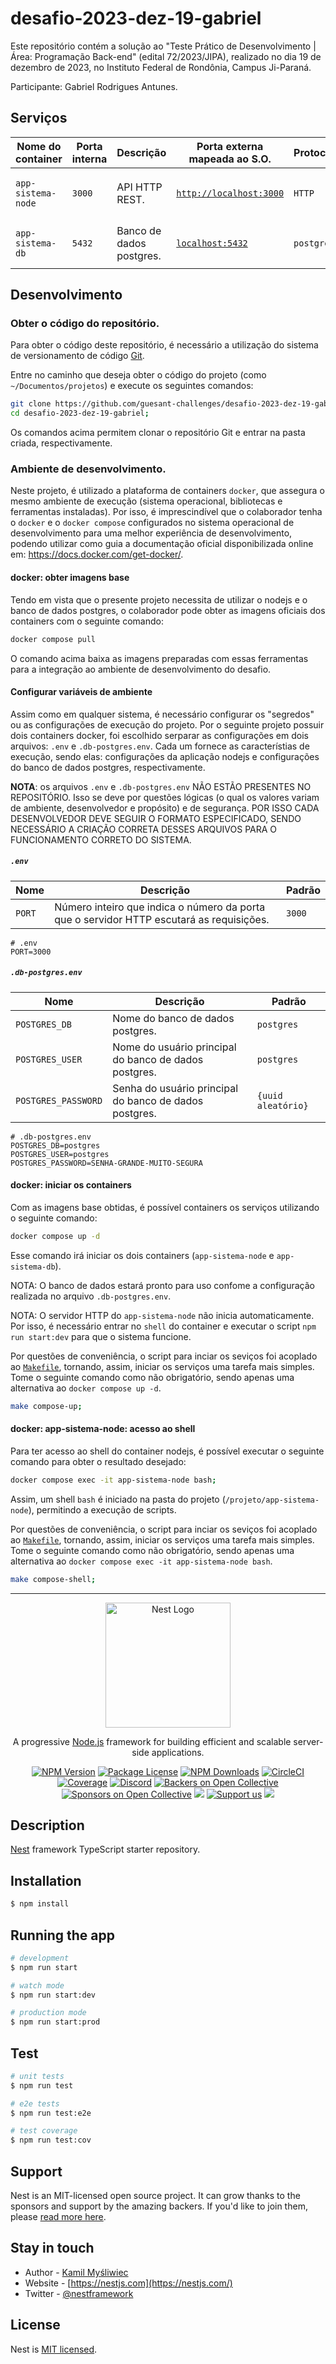 # desafio-2023-dez-19-gabriel

Este repositório contém a solução ao "Teste Prático de Desenvolvimento | Área: Programação Back-end" (edital 72/2023/JIPA), realizado no dia 19 de dezembro de 2023, no Instituto Federal de Rondônia, Campus Ji-Paraná.

Participante: Gabriel Rodrigues Antunes.

## Serviços

| Nome do container  | Porta interna | Descrição                | Porta externa mapeada ao S.O.                    | Protocolo  | Plataforma base                             |
|--------------------|---------------|--------------------------|--------------------------------------------------|------------|---------------------------------------------|
| `app-sistema-node` | `3000`        | API HTTP REST.           | [`http://localhost:3000`](http://localhost:3000) | `HTTP`     | `node:20` (baseado no debian); `nestjs@10`; |
| `app-sistema-db`   | `5432`        | Banco de dados postgres. | [`localhost:5432`](localhost:5432)               | `postgres` | `postgres:16-alpine` (baseado no alpine);   |

## Desenvolvimento

### Obter o código do repositório.

Para obter o código deste repositório, é necessário a utilização do sistema de versionamento de código [Git](https://git-scm.com/).

Entre no caminho que deseja obter o código do projeto (como `~/Documentos/projetos`) e execute os seguintes comandos:

```bash
git clone https://github.com/guesant-challenges/desafio-2023-dez-19-gabriel.git;
cd desafio-2023-dez-19-gabriel;
```

Os comandos acima permitem clonar o repositório Git e entrar na pasta criada, respectivamente.

### Ambiente de desenvolvimento.

Neste projeto, é utilizado a plataforma de containers `docker`, que assegura o mesmo ambiente de execução (sistema operacional, bibliotecas e ferramentas instaladas). Por isso, é imprescindível que o colaborador tenha o `docker` e o `docker compose` configurados no sistema operacional de desenvolvimento para uma melhor experiência de desenvolvimento, podendo utilizar como guia a documentação oficial disponibilizada online em: <https://docs.docker.com/get-docker/>.

#### docker: obter imagens base

Tendo em vista que o presente projeto necessita de utilizar o nodejs e o banco de dados postgres, o colaborador pode obter as imagens oficiais dos containers com o seguinte comando:

```bash
docker compose pull
```

O comando acima baixa as imagens preparadas com essas ferramentas para a integração ao ambiente de desenvolvimento do desafio.

#### Configurar variáveis de ambiente

Assim como em qualquer sistema, é necessário configurar os "segredos" ou as configurações de execução do projeto. Por o seguinte projeto possuir dois containers docker, foi escolhido serparar as configurações em dois arquivos: `.env` e `.db-postgres.env`. Cada um fornece as característias de execução, sendo elas: configurações da aplicação nodejs e configurações do banco de dados postgres, respectivamente.

**NOTA**: os arquivos `.env` e `.db-postgres.env` NÃO ESTÃO PRESENTES NO REPOSITÓRIO. Isso se deve por questões lógicas (o qual os valores variam de ambiente, desenvolvedor e propósito) e de segurança. POR ISSO CADA DESENVOLVEDOR DEVE SEGUIR O FORMATO ESPECIFICADO, SENDO NECESSÁRIO A CRIAÇÃO CORRETA DESSES ARQUIVOS PARA O FUNCIONAMENTO CORRETO DO SISTEMA.

##### `.env`

| Nome   | Descrição                                                                                | Padrão |
| ------ | ---------------------------------------------------------------------------------------- | ------ |
| `PORT` | Número inteiro que indica o número da porta que o servidor HTTP escutará as requisições. | `3000` |

```env
# .env
PORT=3000
```

##### `.db-postgres.env`

| Nome                | Descrição                                              | Padrão             |
| ------------------- | ------------------------------------------------------ | ------------------ |
| `POSTGRES_DB`       | Nome do banco de dados postgres.                       | `postgres`         |
| `POSTGRES_USER`     | Nome do usuário principal do banco de dados postgres.  | `postgres`         |
| `POSTGRES_PASSWORD` | Senha do usuário principal do banco de dados postgres. | `{uuid aleatório}` |

```env
# .db-postgres.env
POSTGRES_DB=postgres
POSTGRES_USER=postgres
POSTGRES_PASSWORD=SENHA-GRANDE-MUITO-SEGURA
```

#### docker: iniciar os containers

Com as imagens base obtidas, é possível containers os serviços utilizando o seguinte comando:

```bash
docker compose up -d
```

Esse comando irá iniciar os dois containers (`app-sistema-node` e `app-sistema-db`).

NOTA: O banco de dados estará pronto para uso confome a configuração realizada no arquivo `.db-postgres.env`.

NOTA: O servidor HTTP do `app-sistema-node` não inicia automaticamente. Por isso, é necessário entrar no `shell` do container e executar o script `npm run start:dev` para que o sistema funcione.

Por questões de conveniência, o script para inciar os seviços foi acoplado ao [`Makefile`](./Makefile), tornando, assim, iniciar os serviços uma tarefa mais simples. Tome o seguinte comando como não obrigatório, sendo apenas uma alternativa ao `docker compose up -d`.

```bash
make compose-up;
```

#### docker: app-sistema-node: acesso ao shell

Para ter acesso ao shell do container nodejs, é possível executar o seguinte comando para obter o resultado desejado:

```bash
docker compose exec -it app-sistema-node bash;
```

Assim, um shell `bash` é iniciado na pasta do projeto (`/projeto/app-sistema-node`), permitindo a execução de scripts.

Por questões de conveniência, o script para inciar os seviços foi acoplado ao [`Makefile`](./Makefile), tornando, assim, iniciar os serviços uma tarefa mais simples. Tome o seguinte comando como não obrigatório, sendo apenas uma alternativa ao `docker compose exec -it app-sistema-node bash`.

```bash
make compose-shell;
```

---

<p align="center">
  <a href="http://nestjs.com/" target="blank"><img src="https://nestjs.com/img/logo-small.svg" width="200" alt="Nest Logo" /></a>
</p>

[circleci-image]: https://img.shields.io/circleci/build/github/nestjs/nest/master?token=abc123def456
[circleci-url]: https://circleci.com/gh/nestjs/nest

  <p align="center">A progressive <a href="http://nodejs.org" target="_blank">Node.js</a> framework for building efficient and scalable server-side applications.</p>
    <p align="center">
<a href="https://www.npmjs.com/~nestjscore" target="_blank"><img src="https://img.shields.io/npm/v/@nestjs/core.svg" alt="NPM Version" /></a>
<a href="https://www.npmjs.com/~nestjscore" target="_blank"><img src="https://img.shields.io/npm/l/@nestjs/core.svg" alt="Package License" /></a>
<a href="https://www.npmjs.com/~nestjscore" target="_blank"><img src="https://img.shields.io/npm/dm/@nestjs/common.svg" alt="NPM Downloads" /></a>
<a href="https://circleci.com/gh/nestjs/nest" target="_blank"><img src="https://img.shields.io/circleci/build/github/nestjs/nest/master" alt="CircleCI" /></a>
<a href="https://coveralls.io/github/nestjs/nest?branch=master" target="_blank"><img src="https://coveralls.io/repos/github/nestjs/nest/badge.svg?branch=master#9" alt="Coverage" /></a>
<a href="https://discord.gg/G7Qnnhy" target="_blank"><img src="https://img.shields.io/badge/discord-online-brightgreen.svg" alt="Discord"/></a>
<a href="https://opencollective.com/nest#backer" target="_blank"><img src="https://opencollective.com/nest/backers/badge.svg" alt="Backers on Open Collective" /></a>
<a href="https://opencollective.com/nest#sponsor" target="_blank"><img src="https://opencollective.com/nest/sponsors/badge.svg" alt="Sponsors on Open Collective" /></a>
  <a href="https://paypal.me/kamilmysliwiec" target="_blank"><img src="https://img.shields.io/badge/Donate-PayPal-ff3f59.svg"/></a>
    <a href="https://opencollective.com/nest#sponsor"  target="_blank"><img src="https://img.shields.io/badge/Support%20us-Open%20Collective-41B883.svg" alt="Support us"></a>
  <a href="https://twitter.com/nestframework" target="_blank"><img src="https://img.shields.io/twitter/follow/nestframework.svg?style=social&label=Follow"></a>
</p>
  <!--[![Backers on Open Collective](https://opencollective.com/nest/backers/badge.svg)](https://opencollective.com/nest#backer)
  [![Sponsors on Open Collective](https://opencollective.com/nest/sponsors/badge.svg)](https://opencollective.com/nest#sponsor)-->

## Description

[Nest](https://github.com/nestjs/nest) framework TypeScript starter repository.

## Installation

```bash
$ npm install
```

## Running the app

```bash
# development
$ npm run start

# watch mode
$ npm run start:dev

# production mode
$ npm run start:prod
```

## Test

```bash
# unit tests
$ npm run test

# e2e tests
$ npm run test:e2e

# test coverage
$ npm run test:cov
```

## Support

Nest is an MIT-licensed open source project. It can grow thanks to the sponsors and support by the amazing backers. If you'd like to join them, please [read more here](https://docs.nestjs.com/support).

## Stay in touch

- Author - [Kamil Myśliwiec](https://kamilmysliwiec.com)
- Website - [https://nestjs.com](https://nestjs.com/)
- Twitter - [@nestframework](https://twitter.com/nestframework)

## License

Nest is [MIT licensed](LICENSE).

